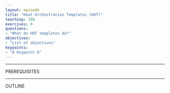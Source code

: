 ```yaml
---
layout: episode
title: "Heat Orchestration Templates (HOT)"
teaching: 180
exercises: 0
questions:
- "What do HOT templates do?"
objectives:
- "List of objectives"
keypoints:
- "A Keypoint 0"
---
```


---
PREREQUISITES

---
OUTLINE